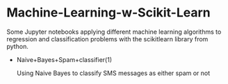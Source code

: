 # Machine-Learning-w-Scikit-Learn
Some Jupyter notebooks applying different machine learning algorithms to regression and classification problems with the scikitlearn library from python.

* Naive+Bayes+Spam+classifier(1)

  Using Naive Bayes to classify SMS messages as either spam or not
